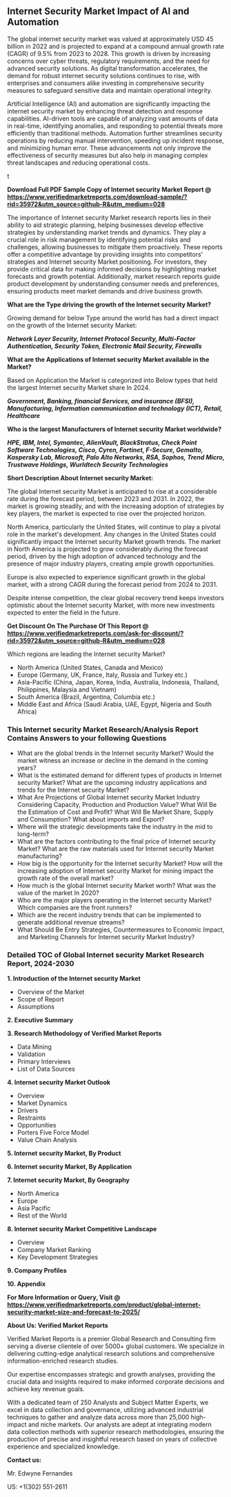 <h2>Internet Security Market Impact of AI and Automation</h2><p>The global internet security market was valued at approximately USD 45 billion in 2022 and is projected to expand at a compound annual growth rate (CAGR) of 9.5% from 2023 to 2028. This growth is driven by increasing concerns over cyber threats, regulatory requirements, and the need for advanced security solutions. As digital transformation accelerates, the demand for robust internet security solutions continues to rise, with enterprises and consumers alike investing in comprehensive security measures to safeguard sensitive data and maintain operational integrity.</p><p>Artificial Intelligence (AI) and automation are significantly impacting the internet security market by enhancing threat detection and response capabilities. AI-driven tools are capable of analyzing vast amounts of data in real-time, identifying anomalies, and responding to potential threats more efficiently than traditional methods. Automation further streamlines security operations by reducing manual intervention, speeding up incident response, and minimizing human error. These advancements not only improve the effectiveness of security measures but also help in managing complex threat landscapes and reducing operational costs.</p>t</p><p id="" class=""><strong>Download Full PDF Sample Copy of Internet security Market Report @ <a href="https://www.verifiedmarketreports.com/download-sample/?rid=35972&utm_source=github-R&utm_medium=028" target="_blank">https://www.verifiedmarketreports.com/download-sample/?rid=35972&utm_source=github-R&utm_medium=028</a></strong></p><p>The importance of&nbsp;Internet security Market research reports lies in their ability to aid strategic planning, helping businesses develop effective strategies by understanding market trends and dynamics. They play a crucial role in risk management by identifying potential risks and challenges, allowing businesses to mitigate them proactively. These reports offer a competitive advantage by providing insights into competitors' strategies and Internet security Market positioning. For investors, they provide critical data for making informed decisions by highlighting market forecasts and growth potential. Additionally, market research reports guide product development by understanding consumer needs and preferences, ensuring products meet market demands and drive business growth.</p><p><strong>What are the&nbsp;Type driving the growth of the Internet security Market?</strong></p><p id="" class="">Growing demand for below Type around the world has had a direct impact on the growth of the Internet security Market:</p><em><strong>Network Layer Security, Internet Protocol Security, Multi-Factor Authentication, Security Token, Electronic Mail Security, Firewalls</strong></em></p><strong>What are the&nbsp;Applications&nbsp;of Internet security Market available in the Market?</strong></p><p id="" class="">Based on Application the Market is categorized into Below types that held the largest Internet security Market share In 2024.</p><em><strong>Government, Banking, financial Services, and insurance (BFSI), Manufacturing, Information communication and technology (ICT), Retail, Healthcare</strong></em></p><strong>Who is the largest Manufacturers of Internet security Market worldwide?</strong></p><p><em><strong>HPE, IBM, Intel, Symantec, AlienVault, BlackStratus, Check Point Software Technologies, Cisco, Cyren, Fortinet, F-Secure, Gemalto, Kaspersky Lab, Microsoft, Palo Alto Networks, RSA, Sophos, Trend Micro, Trustwave Holdings, Wurldtech Security Technologies</strong></em></p><p id="" class=""><strong>Short Description About Internet security Market:</strong></p><p>The global Internet security Market is anticipated to rise at a considerable rate during the forecast period, between 2023 and 2031. In 2022, the market is growing steadily, and with the increasing adoption of strategies by key players, the market is expected to rise over the projected horizon.</p><p>North America, particularly the United States, will continue to play a pivotal role in the market's development. Any changes in the United States could significantly impact the Internet security Market growth trends. The market in North America is projected to grow considerably during the forecast period, driven by the high adoption of advanced technology and the presence of major industry players, creating ample growth opportunities.</p><p>Europe is also expected to experience significant growth in the global market, with a strong CAGR during the forecast period from 2024 to 2031.</p><p>Despite intense competition, the clear global recovery trend keeps investors optimistic about the Internet security Market, with more new investments expected to enter the field in the future.</p><p id="" class=""><strong>Get Discount On The Purchase Of This Report @ <a href="https://www.verifiedmarketreports.com/ask-for-discount/?rid=35972&utm_source=github-R&utm_medium=028" target="_blank">https://www.verifiedmarketreports.com/ask-for-discount/?rid=35972&utm_source=github-R&utm_medium=028</a></strong></p>Which regions are leading the Internet security Market?</p><ul><li>North America (United States, Canada and Mexico)</li><li>Europe (Germany, UK, France, Italy, Russia and Turkey etc.)</li><li>Asia-Pacific (China, Japan, Korea, India, Australia, Indonesia, Thailand, Philippines, Malaysia and Vietnam)</li><li>South America (Brazil, Argentina, Columbia etc.)</li><li>Middle East and Africa (Saudi Arabia, UAE, Egypt, Nigeria and South Africa)</li></ul><h3 id="" class="">This Internet security Market Research/Analysis Report Contains Answers to your following Questions</h3><ul><li>What are the global trends in the Internet security Market? Would the market witness an increase or decline in the demand in the coming years?</li><li>What is the estimated demand for different types of products in Internet security Market? What are the upcoming industry applications and trends for the Internet security Market?</li><li>What Are Projections of Global Internet security Market Industry Considering Capacity, Production and Production Value? What Will Be the Estimation of Cost and Profit? What Will Be Market Share, Supply and Consumption? What about imports and Export?</li><li>Where will the strategic developments take the industry in the mid to long-term?</li><li>What are the factors contributing to the final price of Internet security Market? What are the raw materials used for Internet security Market manufacturing?</li><li>How big is the opportunity for the Internet security Market? How will the increasing adoption of Internet security Market for mining impact the growth rate of the overall market?</li><li>How much is the global Internet security Market worth? What was the value of the market In 2020?</li><li>Who are the major players operating in the Internet security Market? Which companies are the front runners?</li><li>Which are the recent industry trends that can be implemented to generate additional revenue streams?</li><li>What Should Be Entry Strategies, Countermeasures to Economic Impact, and Marketing Channels for Internet security Market Industry?</li></ul><h3 id="" class="">Detailed TOC of Global Internet security Market Research Report, 2024-2030</h3><p id="" class=""><strong>1. Introduction of the Internet security Market</strong></p><ul><li>Overview of the Market</li><li>Scope of Report</li><li>Assumptions</li></ul><p id="" class=""><strong>2. Executive Summary</strong></p><p id="" class=""><strong>3. Research Methodology of Verified Market Reports</strong></p><ul><li>Data Mining</li><li>Validation</li><li>Primary Interviews</li><li>List of Data Sources</li></ul><p id="" class=""><strong>4. Internet security Market Outlook</strong></p><ul><li>Overview</li><li>Market Dynamics</li><li>Drivers</li><li>Restraints</li><li>Opportunities</li><li>Porters Five Force Model</li><li>Value Chain Analysis</li></ul><p id="" class=""><strong>5. Internet security Market, By Product</strong></p><p id="" class=""><strong>6. Internet security Market, By Application</strong></p><p id="" class=""><strong>7. Internet security Market, By Geography</strong></p><ul><li>North America</li><li>Europe</li><li>Asia Pacific</li><li>Rest of the World</li></ul><p id="" class=""><strong>8. Internet security Market Competitive Landscape</strong></p><ul><li>Overview</li><li>Company Market Ranking</li><li>Key Development Strategies</li></ul><p id="" class=""><strong>9. Company Profiles</strong></p><p id="" class=""><strong>10. Appendix</strong></p><p id="" class=""><strong>For More Information or Query, Visit @ <a href="https://www.verifiedmarketreports.com/product/global-internet-security-market-size-and-forecast-to-2025/" target="_blank">https://www.verifiedmarketreports.com/product/global-internet-security-market-size-and-forecast-to-2025/</a></strong></p><p id="" class=""><strong>About Us: Verified Market Reports</strong></p><p id="" class="">Verified Market Reports is a premier Global Research and Consulting firm serving a diverse clientele of over 5000+ global customers. We specialize in delivering cutting-edge analytical research solutions and comprehensive information-enriched research studies.</p><p id="" class="">Our expertise encompasses strategic and growth analyses, providing the crucial data and insights required to make informed corporate decisions and achieve key revenue goals.</p><p id="" class="">With a dedicated team of 250 Analysts and Subject Matter Experts, we excel in data collection and governance, utilizing advanced industrial techniques to gather and analyze data across more than 25,000 high-impact and niche markets. Our analysts are adept at integrating modern data collection methods with superior research methodologies, ensuring the production of precise and insightful research based on years of collective experience and specialized knowledge.</p><p id="" class=""><strong>Contact us:</strong></p><p id="" class="">Mr. Edwyne Fernandes</p><p id="" class="">US: +1(302) 551-2611</p>